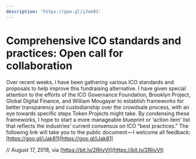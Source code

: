 ```yaml
---
description: 'https://goo.gl/jJak81'
---
```


# Comprehensive ICO standards and practices: Open call for collaboration

Over recent weeks, I have been gathering various ICO standards and proposals to help improve this fundraising alternative. I have given special attention to the efforts of the ICO Governance Foundation, Brooklyn Project, Global Digital Finance, and William Mougayar to establish frameworks for better transparency and custodianship over the crowdsale process, with an eye towards specific steps Token Projects might take. By condensing these frameworks, I hope to start a more manageable blueprint or ‘action item’ list that reflects the industries’ current consensus on ICO “best practices.” The following link will take you to the public document — I welcome all feedback: [https://goo.gl/jJak81](https://goo.gl/jJak81)

//  August 17, 2018, via [https://bit.ly/2RIiyVt](https://bit.ly/2RIiyVt)

